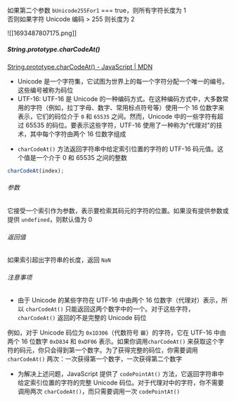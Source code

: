 如果第二个参数 `bUnicode255For1` === true，则所有字符长度为 1  
否则如果字符 Unicode 编码 > 255 则长度为 2

![[1693487807175.png]]

##### String.prototype.charCodeAt()

[String.prototype.charCodeAt() - JavaScript | MDN](https://developer.mozilla.org/zh-CN/docs/Web/JavaScript/Reference/Global_Objects/String/charCodeAt)

- Unicode 是一个字符集，它试图为世界上的每一个字符分配一个唯一的编号。这些编号被称为码位
- UTF-16: UTF-16 是 Unicode 的一种编码方式。在这种编码方式中，大多数常用的字符（例如，拉丁字母、数字、常用标点符号等）使用一个 16 位数字来表示，它们的码位介于 `0` 和 `65535` 之间。然而，Unicode 中的一些字符有超过 65535 的码位。要表示这些字符，UTF-16 使用了一种称为"代理对"的技术，其中每个字符由两个 16 位数字组成

* `charCodeAt()` 方法返回字符串中给定索引位置的字符的 UTF-16 码元值。这个值是一个介于 0 和 65535 之间的整数

```JavaScript
charCodeAt(index);
```

###### 参数

它接受一个索引作为参数，表示要检索其码元的字符的位置。如果没有提供参数或提供 `undefined`，则默认值为 0

###### 返回值

如果索引超出字符串的长度，返回 `NaN`

###### 注意事项

- 由于 Unicode 的某些字符在 UTF-16 中由两个 16 位数字（代理对）表示，所以 `charCodeAt()` 只能返回这两个数字中的一个。对于这些字符，`charCodeAt()` 返回的不是完整的 Unicode 码位

例如，对于 Unicode 码位为 `0x1D306`（代数符号 𝌆）的字符，它在 UTF-16 中由两个 16 位数字 `0xD834` 和 `0xDF06` 表示。如果你调用`charCodeAt()` 来获取这个字符的码元，你只会得到第一个数字。为了获得完整的码位，你需要调用 `charCodeAt()` 两次：一次获得第一个数字，一次获得第二个数字

- 为解决上述问题，JavaScript 提供了 `codePointAt()` 方法，它返回字符串中给定索引位置的字符的完整 Unicode 码位。对于代理对中的字符，你不需要调用两次 `charCodeAt()`，而只需要调用一次 `codePointAt()`
